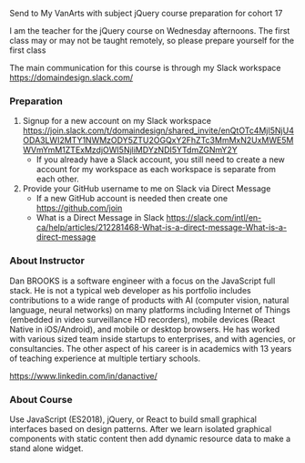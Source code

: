 Send to My VanArts with subject jQuery course preparation for cohort 17

I am the teacher for the jQuery course on Wednesday afternoons. The first class may or may not be taught remotely, so please prepare yourself for the first class

The main communication for this course is through my Slack workspace https://domaindesign.slack.com/

### Preparation

1. Signup for a new account on my Slack workspace https://join.slack.com/t/domaindesign/shared_invite/enQtOTc4MjI5NjU4ODA3LWI2MTY1NWMzODY5ZTU2OGQxY2FhZTc3MmMxN2UxMWE5MWVmYmM1ZTExMzdjOWI5NjliMDYzNDI5YTdmZGNmY2Y
    - If you already have a Slack account, you still need to create a new account for my workspace as each workspace is separate from each other.
2. Provide your GitHub username to me on Slack via Direct Message
	- If a new GitHub account is needed then create one https://github.com/join
	- What is a Direct Message in Slack https://slack.com/intl/en-ca/help/articles/212281468-What-is-a-direct-message-What-is-a-direct-message

### About Instructor

Dan BROOKS is a software engineer with a focus on the JavaScript full stack. He is not a typical web developer as his portfolio includes contributions to a wide range of products with AI (computer vision, natural language, neural networks) on many platforms including Internet of Things (embedded in video surveillance HD recorders), mobile devices (React Native in iOS/Android), and mobile or desktop browsers. He has worked with various sized team inside startups to enterprises, and with agencies, or consultancies. The other aspect of his career is in academics with 13 years of teaching experience at multiple tertiary schools.

https://www.linkedin.com/in/danactive/

### About Course

Use JavaScript (ES2018), jQuery, or React to build small graphical interfaces based on design patterns. After we learn isolated graphical components with static content then add dynamic resource data to make a stand alone widget.
